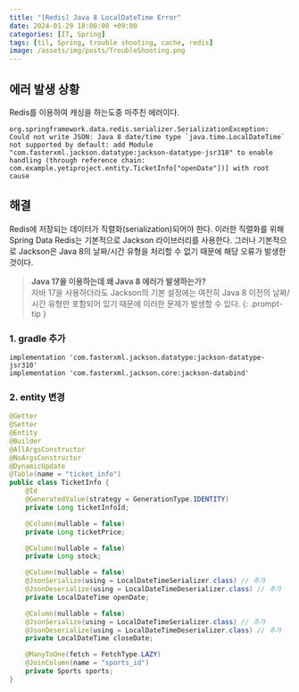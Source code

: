 ```yaml
---
title: "[Redis] Java 8 LocalDateTime Error"
date: 2024-01-29 18:00:00 +09:00
categories: [IT, Spring]
tags: [til, Spring, trouble shooting, cache, redis]
image: /assets/img/posts/TroubleShooting.png
---
```



## 에러 발생 상황

Redis를 이용하여 캐싱을 하는도중 마주친 에러이다.     

```
org.springframework.data.redis.serializer.SerializationException: Could not write JSON: Java 8 date/time type `java.time.LocalDateTime` not supported by default: add Module "com.fasterxml.jackson.datatype:jackson-datatype-jsr310" to enable handling (through reference chain: com.example.yetiproject.entity.TicketInfo["openDate"])] with root cause
```


## 해결
Redis에 저장되는 데이터가 직렬화(serialization)되어야 한다. 이러한 직렬화를 위해 Spring Data Redis는 기본적으로 Jackson 라이브러리를 사용한다. 그러나 기본적으로 Jackson은 Java 8의 날짜/시간 유형을 처리할 수 없기 때문에 해당 오류가 발생한것이다.

> **Java 17을 이용하는데 왜 Java 8 에러가 발생하는가?**     
자바 17을 사용하더라도 Jackson의 기본 설정에는 여전히 Java 8 이전의 날짜/시간 유형만 포함되어 있기 때문에 이러한 문제가 발생할 수 있다. 
{: .prompt-tip }

### 1. gradle 추가

```
implementation 'com.fasterxml.jackson.datatype:jackson-datatype-jsr310'
implementation 'com.fasterxml.jackson.core:jackson-databind'
```

### 2. entity 변경

```java
@Getter
@Setter
@Entity
@Builder
@AllArgsConstructor
@NoArgsConstructor
@DynamicUpdate
@Table(name = "ticket_info")
public class TicketInfo {
    @Id
    @GeneratedValue(strategy = GenerationType.IDENTITY)
    private Long ticketInfoId;

    @Column(nullable = false)
    private Long ticketPrice;

    @Column(nullable = false)
    private Long stock;

    @Column(nullable = false)
    @JsonSerialize(using = LocalDateTimeSerializer.class) // 추가
    @JsonDeserialize(using = LocalDateTimeDeserializer.class) // 추가
    private LocalDateTime openDate;

    @Column(nullable = false)
    @JsonSerialize(using = LocalDateTimeSerializer.class) // 추가
    @JsonDeserialize(using = LocalDateTimeDeserializer.class) // 추가
    private LocalDateTime closeDate;

    @ManyToOne(fetch = FetchType.LAZY)
    @JoinColumn(name = "sports_id")
    private Sports sports;
}
```

